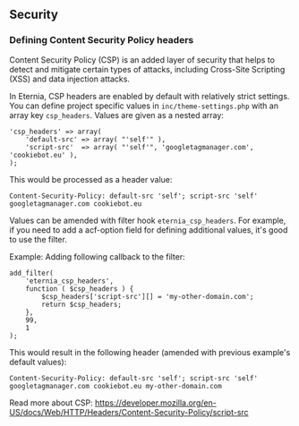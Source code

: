 ## Security

### Defining Content Security Policy headers

Content Security Policy (CSP) is an added layer of security that helps to detect and mitigate certain types of attacks, including Cross-Site Scripting (XSS) and data injection attacks.

In Eternia, CSP headers are enabled by default with relatively strict settings. You can define project specific values in `inc/theme-settings.php` with an array key `csp_headers`. Values are given as a nested array:

```
'csp_headers' => array(
	'default-src' => array( "'self'" ),
	'script-src'  => array( "'self'", 'googletagmanager.com', 'cookiebot.eu' ),
);
 ```
This would be processed as a header value:
```
Content-Security-Policy: default-src 'self'; script-src 'self' googletagmanager.com cookiebot.eu
```

Values can be amended with filter hook `eternia_csp_headers`. For example, if you need to add a acf-option field for defining additional values, it's good to use the filter.

Example: Adding following callback to the filter:
```
add_filter(
	'eternia_csp_headers',
	function ( $csp_headers ) {
		$csp_headers['script-src'][] = 'my-other-domain.com';
		return $csp_headers;
	},
	99,
	1
);

```
This would result in the following header (amended with previous example's default values):
```
Content-Security-Policy: default-src 'self'; script-src 'self' googletagmanager.com cookiebot.eu my-other-domain.com
```

Read more about CSP:
https://developer.mozilla.org/en-US/docs/Web/HTTP/Headers/Content-Security-Policy/script-src